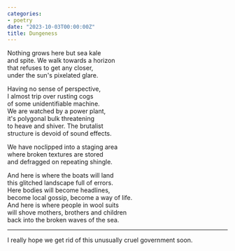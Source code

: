 ```yaml
---
categories:
- poetry
date: "2023-10-03T00:00:00Z"
title: Dungeness
---
```


Nothing grows here but sea kale   
and spite. We walk towards a horizon  
that refuses to get any closer,   
under the sun's pixelated glare.   

Having no sense of perspective,  
I almost trip over rusting cogs  
of some unidentifiable machine.  
We are watched by a power plant,   
it's polygonal bulk threatening  
to heave and shiver. The brutalist   
structure is devoid of sound effects.  

We have noclipped into a staging area  
where broken textures are stored  
and defragged on repeating shingle.  

And here is where the boats will land  
this glitched landscape full of errors.  
Here bodies will become headlines,  
become local gossip, become a way of life.  
And here is where people in wool suits   
will shove mothers, brothers and children  
back into the broken waves of the sea.   

---

I really hope we get rid of this unusually cruel government soon. 

